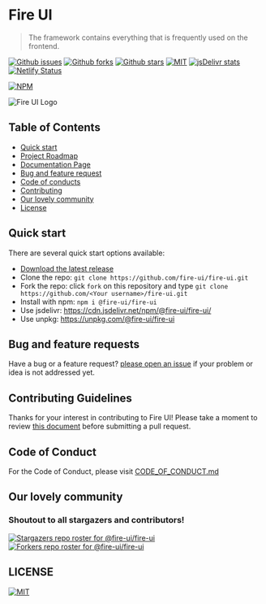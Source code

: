# Fire UI
> The framework contains everything that is frequently used on the frontend.

[![Github issues](https://img.shields.io/github/issues/fire-ui/fire-ui?style=for-the-badge&logo=github)](https://github.com/fire-ui/fire-ui/issues) [![Github forks](https://img.shields.io/github/forks/fire-ui/fire-ui?style=for-the-badge&logo=github)](https://github.com/fire-ui/fire-ui/network/members) [![Github stars](https://img.shields.io/github/stars/fire-ui/fire-ui?style=for-the-badge&logo=github)](https://github.com/fire-ui/fire-ui/stargazers) [![MIT](https://img.shields.io/github/license/fire-ui/fire-ui?style=for-the-badge)](https://github.com/fire-ui/fire-ui/blob/master/LICENSE) [![jsDelivr stats](https://data.jsdelivr.com/v1/package/npm/@fire-ui/fire-ui/badge)](https://www.jsdelivr.com/package/npm/@fire-ui/fire-ui) [![Netlify Status](https://api.netlify.com/api/v1/badges/815d04b3-fe67-4706-98ef-7173b24c68b1/deploy-status)](https://app.netlify.com/sites/fire-ui/deploys)

[![NPM](https://nodei.co/npm/@fire-ui/fire-ui.png?mini=true)](https://npmjs.org/package/@fire-ui/fire-ui)


![Fire UI Logo](https://avatars0.githubusercontent.com/u/76034545)

## Table of Contents
- [Quick start](#quick-start)
- [Project Roadmap](https://github.com/fire-ui/fire-ui/projects/)
- [Documentation Page](https://fire-ui.github.io/)
- [Bug and feature request](#bug-and-feature-requests)
- [Code of conducts](#code-of-conduct)
- [Contributing](#contributing-guidelines)
- [Our lovely community](#special-thanks)
- [License](https://github.com/fire-ui/fire-ui/blob/master/LICENSE)

## Quick start
There are several quick start options available:
- [Download the latest release](https://github.com/fire-ui/fire-ui/releases)
- Clone the repo: `git clone https://github.com/fire-ui/fire-ui.git`
- Fork the repo: click `fork` on this repository and type `git clone https://github.com/<Your username>/fire-ui.git`
- Install with npm: `npm i @fire-ui/fire-ui`
- Use jsdelivr: https://cdn.jsdelivr.net/npm/@fire-ui/fire-ui/
- Use unpkg: https://unpkg.com/@fire-ui/fire-ui

## Bug and feature requests
Have a bug or a feature request? [please open an issue](https://github.com/fire-ui/fire-ui/issues) if your problem or idea is not addressed yet. 

## Contributing Guidelines
Thanks for your interest in contributing to Fire UI! Please take a moment to review [this document](https://github.com/fire-ui/fire-ui/blob/master/CONTRIBUTING.md) before submitting a pull request.

## Code of Conduct
For the Code of Conduct, please visit [CODE_OF_CONDUCT.md](https://github.com/fire-ui/fire-ui/blob/master/CODE_OF_CONDUCT.md)

## Our lovely community
### Shoutout to all stargazers and contributors!
[![Stargazers repo roster for @fire-ui/fire-ui](https://reporoster.com/stars/fire-ui/fire-ui)](https://github.com/fire-ui/fire-ui/stargazers)
[![Forkers repo roster for @fire-ui/fire-ui](https://reporoster.com/forks/fire-ui/fire-ui)](https://github.com/fire-ui/fire-ui/network/members)

## LICENSE
[![MIT](https://img.shields.io/github/license/fire-ui/fire-ui)](https://github.com/fire-ui/fire-ui/blob/master/LICENSE)
